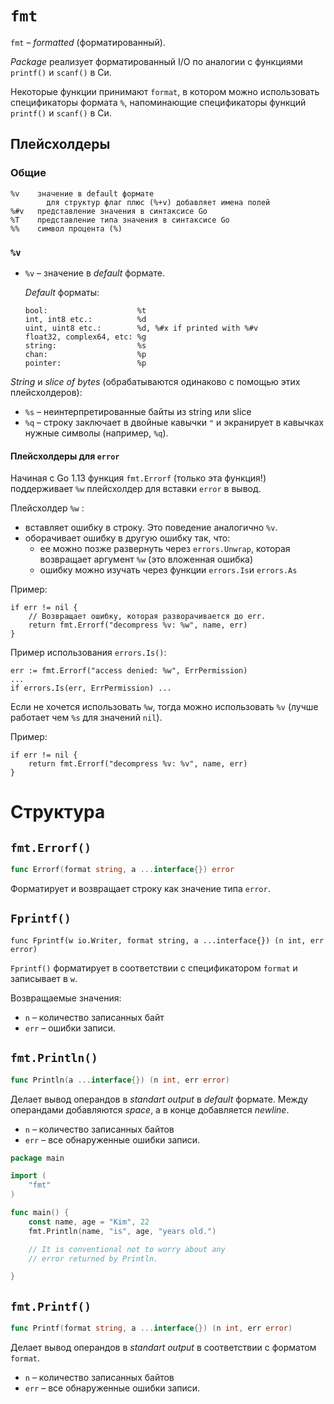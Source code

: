 

# `fmt`

`fmt` – *formatted* (форматированный). 

*Package* реализует форматированный I/O по аналогии с функциями `printf()` и `scanf()` в Си. 

Некоторые функции принимают `format`, в котором можно использовать спецификаторы формата `%`, напоминающие спецификаторы функций `printf()` и `scanf()` в Си.

## Плейсхолдеры

### Общие 

```
%v    значение в default формате
	    для структур флаг плюс (%+v) добавляет имена полей
%#v   представление значения в синтаксисе Go
%T    представление типа значения в синтаксисе Go
%%    символ процента (%)
```





### `%v`

- `%v` – значение в *default* формате.

  *Default* форматы:

  ```
  bool:                    %t
  int, int8 etc.:          %d
  uint, uint8 etc.:        %d, %#x if printed with %#v
  float32, complex64, etc: %g
  string:                  %s
  chan:                    %p
  pointer:                 %p
  ```

*String* и *slice of bytes* (обрабатываются одинаково с помощью этих плейсхолдеров):

- `%s` – неинтерпретированные байты из string или slice
- `%q` – строку заключает в двойные кавычки `"` и экранирует в кавычках нужные символы (например, `%q`).

#### Плейсхолдеры для `error`

Начиная с Go 1.13 функция `fmt.Errorf` (только эта функция!) поддерживает `%w` плейсхолдер для вставки `error` в вывод. 

Плейсхолдер `%w` :

- вставляет ошибку в строку. Это поведение аналогично  `%v`.
- оборачивает ошибку в другую ошибку так, что:
  - ее можно позже развернуть через `errors.Unwrap`, которая возвращает аргумент `%w` (это вложенная ошибка)
  - ошибку можно изучать через функции `errors.Is`и `errors.As`

Пример:

```
if err != nil {
    // Возвращает ошибку, которая разворачивается до err.
    return fmt.Errorf("decompress %v: %w", name, err)
}
```

Пример использования `errors.Is()`:

```
err := fmt.Errorf("access denied: %w", ErrPermission)
...
if errors.Is(err, ErrPermission) ...
```

Если не хочется использовать `%w`, тогда можно использовать `%v` (лучше работает чем `%s` для значений `nil`).

Пример:

```
if err != nil {
    return fmt.Errorf("decompress %v: %v", name, err)
}
```



# Структура



## `fmt.Errorf()`

```go
func Errorf(format string, a ...interface{}) error
```

Форматирует и возвращает строку как значение типа `error`.



## `Fprintf()`

```
func Fprintf(w io.Writer, format string, a ...interface{}) (n int, err error)
```

`Fprintf()` форматирует в соответствии с спецификатором `format` и записывает в `w`. 

Возвращаемые значения:

- `n` – количество записанных байт
- `err` – ошибки записи.







## `fmt.Println()`

```go
func Println(a ...interface{}) (n int, err error)
```

Делает вывод операндов в *standart output* в *default* формате. Между операндами добавляются *space*, а в конце добавляется *newline*. 

- `n` – количество записанных байтов
- `err` – все обнаруженные ошибки записи.

```go
package main

import (
	"fmt"
)

func main() {
	const name, age = "Kim", 22
	fmt.Println(name, "is", age, "years old.")

	// It is conventional not to worry about any
	// error returned by Println.

}
```



## `fmt.Printf()`

```go
func Printf(format string, a ...interface{}) (n int, err error)
```

Делает вывод операндов в *standart output* в соответствии с форматом `format`. 

- `n` – количество записанных байтов
- `err` – все обнаруженные ошибки записи.






